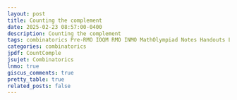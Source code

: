 ```yaml
---
layout: post
title: Counting the complement
date: 2025-02-23 08:57:00-0400
description: Counting the complement
tags: combinatorics Pre-RMO IOQM RMO INMO MathOlympiad Notes Handouts LectureNotes
categories: combinatorics
jpdf: CountComple
jsujet: Combinatorics
lnmo: true
giscus_comments: true
pretty_table: true
related_posts: false
---
```

